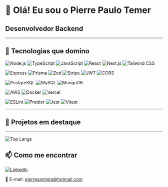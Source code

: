 # 👋 Olá! Eu sou o Pierre Paulo Temer
## **Desenvolvedor Backend** 

---

## 🧰 Tecnologias que domino

<!-- linha 1 -->
![Node.js](https://img.shields.io/badge/Node.js-339933?logo=node.js&logoColor=white)
![TypeScript](https://img.shields.io/badge/TypeScript-3178C6?logo=typescript&logoColor=white)
![JavaScript](https://img.shields.io/badge/JavaScript-F7DF1E?logo=javascript&logoColor=000)
![React](https://img.shields.io/badge/React-20232A?logo=react&logoColor=61DAFB)
![Next.js](https://img.shields.io/badge/Next.js-000000?logo=next.js&logoColor=white)
![Tailwind CSS](https://img.shields.io/badge/Tailwind-06B6D4?logo=tailwindcss&logoColor=white)

<!-- linha 2 -->
![Express](https://img.shields.io/badge/Express-000000?logo=express&logoColor=white)
![Prisma](https://img.shields.io/badge/Prisma-2D3748?logo=prisma&logoColor=white)
![Zod](https://img.shields.io/badge/Zod-3E67B1?logo=zod&logoColor=white)
![Stripe](https://img.shields.io/badge/Stripe-635BFF?logo=stripe&logoColor=white)
![JWT](https://img.shields.io/badge/JWT-000?logo=jsonwebtokens&logoColor=white)
![CORS](https://img.shields.io/badge/CORS-2E3440)

<!-- bancos -->
![PostgreSQL](https://img.shields.io/badge/PostgreSQL-4169E1?logo=postgresql&logoColor=white)
![MySQL](https://img.shields.io/badge/MySQL-005C84?logo=mysql&logoColor=white)
![MongoDB](https://img.shields.io/badge/MongoDB-47A248?logo=mongodb&logoColor=white)

<!-- cloud/devops -->
![AWS](https://img.shields.io/badge/AWS-232F3E?logo=amazon-aws&logoColor=white)
![Docker](https://img.shields.io/badge/Docker-2496ED?logo=docker&logoColor=white)
![Vercel](https://img.shields.io/badge/Vercel-000?logo=vercel&logoColor=white)

<!-- qualidade -->
![ESLint](https://img.shields.io/badge/ESLint-4B32C3?logo=eslint&logoColor=white)
![Prettier](https://img.shields.io/badge/Prettier-F7B93E?logo=prettier&logoColor=000)
![Jest](https://img.shields.io/badge/Jest-C21325?logo=jest&logoColor=white)
![Vitest](https://img.shields.io/badge/Vitest-6E9F18?logo=vitest&logoColor=white)

---
## 🧩 Projetos em destaque

---

![Top Langs](https://github-readme-stats.vercel.app/api/top-langs/?username=pierrepaulo&layout=compact&theme=dark)


## 📫 Como me encontrar

[![LinkedIn](https://img.shields.io/badge/LinkedIn-Visite%20meu%20perfil-0A66C2?style=for-the-badge&logo=linkedin&logoColor=white)](https://www.linkedin.com/in/pierre-paulo-temer-88514a189/)


📧 E-mail: pierresantista@hotmail.com
